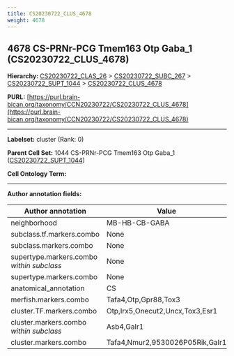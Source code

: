 ```yaml
---
title: CS20230722_CLUS_4678
weight: 4678
---
```

## 4678 CS-PRNr-PCG Tmem163 Otp Gaba_1 (CS20230722_CLUS_4678)
<b>Hierarchy: </b>
[CS20230722_CLAS_26](../CS20230722_CLAS_26) >
[CS20230722_SUBC_267](../CS20230722_SUBC_267) >
[CS20230722_SUPT_1044](../CS20230722_SUPT_1044) >
[CS20230722_CLUS_4678](../CS20230722_CLUS_4678)

**PURL:** [https://purl.brain-bican.org/taxonomy/CCN20230722/CS20230722_CLUS_4678](https://purl.brain-bican.org/taxonomy/CCN20230722/CS20230722_CLUS_4678)

---


**Labelset:** cluster (Rank: 0)

**Parent Cell Set:** 1044 CS-PRNr-PCG Tmem163 Otp Gaba_1 ([CS20230722_SUPT_1044](../CS20230722_SUPT_1044))



**Cell Ontology Term:** 

[MARKER GENES.]: #


---

[TRANSFERRED ANNOTATIONS.]: #


[AUTHOR ANNOTATION FIELDS.]: #


**Author annotation fields:**

| Author annotation | Value |
|-------------------|-------|
|neighborhood|MB-HB-CB-GABA|
|subclass.tf.markers.combo|None|
|subclass.markers.combo|None|
|supertype.markers.combo _within subclass_|None|
|supertype.markers.combo|None|
|anatomical_annotation|CS|
|merfish.markers.combo|Tafa4,Otp,Gpr88,Tox3|
|cluster.TF.markers.combo|Otp,Irx5,Onecut2,Uncx,Tox3,Esr1|
|cluster.markers.combo _within subclass_|Asb4,Galr1|
|cluster.markers.combo|Tafa4,Nmur2,9530026P05Rik,Galr1|
